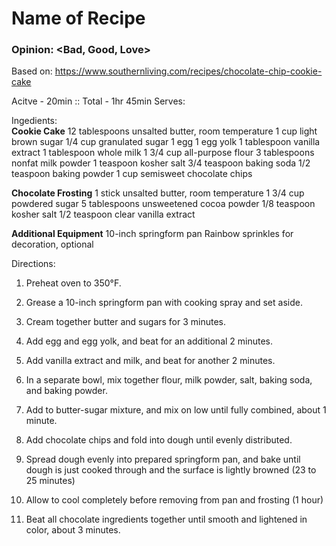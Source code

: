 # Name of Recipe
### Opinion: <Bad, Good, Love>

Based on: https://www.southernliving.com/recipes/chocolate-chip-cookie-cake  

Acitve - 20min :: Total - 1hr 45min
Serves:  

Ingedients:  
__Cookie Cake__
12 tablespoons unsalted butter, room temperature 
1 cup light brown sugar
1/4 cup granulated sugar
1 egg
1 egg yolk
1 tablespoon vanilla extract
1 tablespoon whole milk 
1 3/4 cup all-purpose flour
3 tablespoons nonfat milk powder
1 teaspoon kosher salt
3/4 teaspoon baking soda
1/2 teaspoon baking powder
1 cup semisweet chocolate chips

__Chocolate Frosting__
1 stick unsalted butter, room temperature
1 3/4 cup powdered sugar
5 tablespoons unsweetened cocoa powder
1/8 teaspoon kosher salt
1/2 teaspoon clear vanilla extract

__Additional Equipment__
10-inch springform pan
Rainbow sprinkles for decoration, optional

Directions:  
1. Preheat oven to 350°F. 
2. Grease a 10-inch springform pan with cooking spray and set aside.
3. Cream together butter and sugars for 3 minutes. 
4. Add egg and egg yolk, and beat for an additional 2 minutes. 
5. Add vanilla extract and milk, and beat for another 2 minutes.

6. In a separate bowl, mix together flour, milk powder, salt, baking soda, and baking powder. 
7. Add to butter-sugar mixture, and mix on low until fully combined, about 1 minute. 
8. Add chocolate chips and fold into dough until evenly distributed.

9. Spread dough evenly into prepared springform pan, and bake until dough is just cooked through and the surface is lightly browned (23 to 25 minutes)
10. Allow to cool completely before removing from pan and frosting (1 hour)

11. Beat all chocolate ingredients together until smooth and lightened in color, about 3 minutes.
